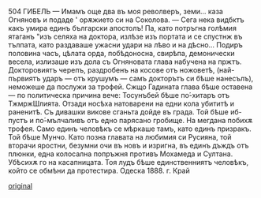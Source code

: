 ﻿504
ГИБЕЛЬ
— Имамъ още два въ моя револверъ, земи... каза Огняновъ и подаде ' орѫжието си на Соколова. — Сега нека видбктъ какъ умира единъ български апостолъ! Па, като потръгна голѣмия ятаганъ "изъ селяха на доктора, излѣзе изъ портата и се спустнж въ тълпата, като раздаваше ужасни удари на лѣво и на дѣсно...
Подиръ половина часъ, цѣлата орда, побѣдоносна, свирѣпа, демонически весела, излизаше изъ дола съ Огняновата глава набучена на пржтъ. Докторовиятъ черепъ, раздробенъ на косове отъ ножоветѣ, (най-първиятъ ударъ — отъ крушумъ — самъ докторътъ си бѣше нанесълъ), неможеше да послужи за трофей. Сжщо Гадината глава бѣше оставена — по политическа причина вече: Тосунъбей бѣше по́-хитаръ отъ ТжмржШлията.
Отзади носѣха натоварени на едни кола убититѣ и раненитѣ.
Съ дивашки викове сганьта дойде въ града. Той бѣше иб-пустъ и по́-мълчаливъ отъ едно парясано гробище. На мегдана побихѫ трофея.
Само единъ человѣкъ се мѣркаше тамъ, като единъ призракъ.
Той бѣше Мунчо.
Като позна главата на любимия си Русияна, той вторачи яростни, безумни очи въ новъ и изригна, въ единъ дъждъ отъ плюнки, една колосална попръжня противъ Мохамеда и Султана.
Убѣсихѫ го на касапницата.
Тоя лудъ бѣше единственниятъ человѣкъ, който се обмѣни да протестира.
Одеска 1888. г.
Край

[original](images/557.jpg)